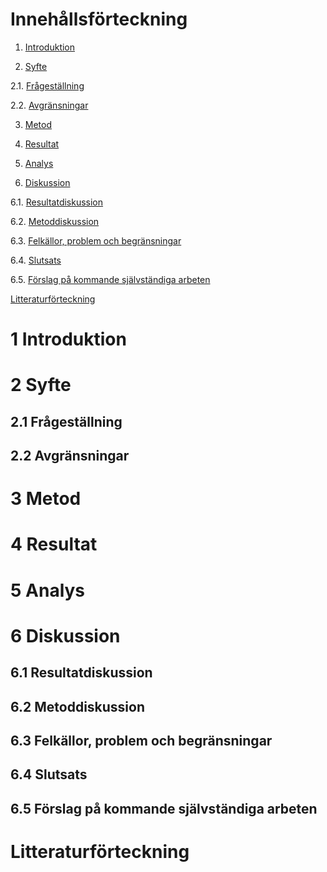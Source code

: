 # Innehållsförteckning

1. [Introduktion](#1-introduktion)

2. [Syfte](#2-syfte)

  2.1. [Frågeställning](#21-fr%C3%A5gest%C3%A4llning)

  2.2. [Avgränsningar](#22-avgr%C3%A4nsningar)

3. [Metod](#3-metod)

4. [Resultat](#4-resultat)

5. [Analys](#5-analys)

6. [Diskussion](#6-diskussion)

  6.1. [Resultatdiskussion](#61-resultatdiskussion)

  6.2. [Metoddiskussion](#62-metoddiskussion)

  6.3. [Felkällor, problem och begränsningar](#63-felk%C3%A4llor-problem-och-begr%C3%A4nsningar)

  6.4. [Slutsats](#64-slutsats)

  6.5. [Förslag på kommande självständiga arbeten](#65-f%C3%B6rslag-p%C3%A5-kommande-sj%C3%A4lvst%C3%A4ndiga-arbeten)

[Litteraturförteckning](#litteraturf%C3%B6rteckning)

# 1 Introduktion
# 2 Syfte
## 2.1 Frågeställning
## 2.2 Avgränsningar
# 3 Metod
# 4 Resultat
# 5 Analys
# 6 Diskussion
## 6.1 Resultatdiskussion
## 6.2 Metoddiskussion
## 6.3 Felkällor, problem och begränsningar
## 6.4 Slutsats
## 6.5 Förslag på kommande självständiga arbeten
# Litteraturförteckning
